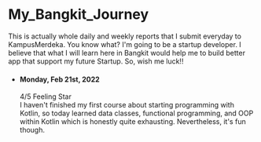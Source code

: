 # My_Bangkit_Journey
This is actually whole daily and weekly reports that I submit everyday to KampusMerdeka. You know what? I'm going to be a startup developer. I believe that what I will learn here in Bangkit would help me to build better app that support my future Startup. So, wish me luck!!

* #### Monday, Feb 21st, 2022 <br>  
   4/5 Feeling Star <br>
   I haven't finished my first course about starting programming with Kotlin, so today learned data classes, functional programming, and OOP within Kotlin which is honestly quite exhausting.  Nevertheless, it's fun though. 

